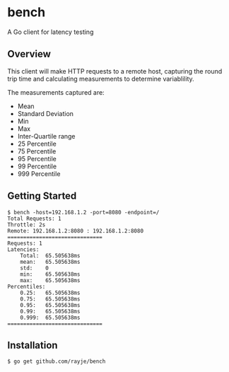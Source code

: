 # bench
A Go client for latency testing

## Overview
This client will make HTTP requests to a remote host, capturing the round trip time and calculating measurements to determine variablility.

The measurements captured are:

* Mean
* Standard Deviation
* Min
* Max
* Inter-Quartile range
* 25 Percentile
* 75 Percentile
* 95 Percentile
* 99 Percentile
* 999 Percentile

## Getting Started

    $ bench -host=192.168.1.2 -port=8080 -endpoint=/
    Total Requests: 1
	Throttle: 2s
	Remote: 192.168.1.2:8080 : 192.168.1.2:8080
	==============================
	Requests: 1
	Latencies:
		Total:	65.505638ms
		mean:	65.505638ms
		std:	0
		min:	65.505638ms
		max:	65.505638ms
	Percentiles:
		0.25:	65.505638ms
		0.75:	65.505638ms
		0.95:	65.505638ms
		0.99:	65.505638ms
		0.999:	65.505638ms
	==============================

## Installation

    $ go get github.com/rayje/bench



